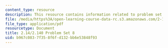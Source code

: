 ```yaml
---
content_type: resource
description: This resource contains information related to problem set 8.
file: /media/https%3A/open-learning-course-data-rc.s3.amazonaws.com/2-14-analysis-and-design-of-feedback-control-systems-spring-2014/b967c0837f358f6fd132bb6e53848f93_MIT2_14S14_Problem_Set_8.pdf
file_type: application/pdf
resourcetype: Document
title: 2.14/2.140 Problem Set 8
uid: b967c083-7f35-8f6f-d132-bb6e53848f93
---
```

